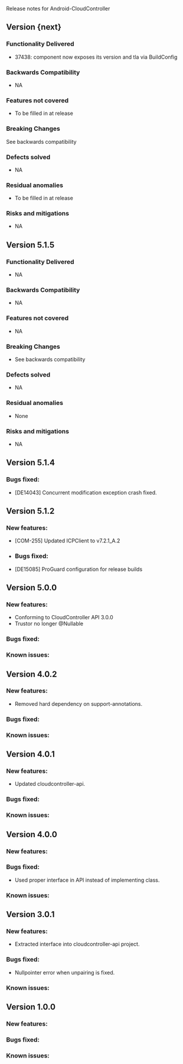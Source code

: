 Release notes for Android-CloudController

Version {next}
-------------

### Functionality Delivered
* 37438: component now exposes its version and tla via BuildConfig

### Backwards Compatibility
* NA

### Features not covered
* To be filled in at release

### Breaking Changes
See backwards compatibility

### Defects solved
* NA

### Residual anomalies
* To be filled in at release

### Risks and mitigations
* NA


Version 5.1.5
-------------
### Functionality Delivered
* NA

### Backwards Compatibility
* NA

### Features not covered
* NA

### Breaking Changes
* See backwards compatibility

### Defects solved
* NA

### Residual anomalies
* None

### Risks and mitigations
* NA


Version 5.1.4
-------------
### Bugs fixed:
* [DE14043] Concurrent modification exception crash fixed.


Version 5.1.2
-------------
### New features:
* [COM-255] Updated ICPClient to v7.2.1_A.2

* ### Bugs fixed:
* [DE15085] ProGuard configuration for release builds

Version 5.0.0
-------------
### New features:
* Conforming to CloudController API 3.0.0
* Trustor no longer @Nullable

### Bugs fixed:

### Known issues:

Version 4.0.2
-------------
### New features:
* Removed hard dependency on support-annotations.

### Bugs fixed:

### Known issues:

Version 4.0.1
-------------

### New features:
* Updated cloudcontroller-api.

### Bugs fixed:

### Known issues:

Version 4.0.0
-------------

### New features:

### Bugs fixed:
* Used proper interface in API instead of implementing class.

### Known issues:

Version 3.0.1
-------------

### New features:
* Extracted interface into cloudcontroller-api project.

### Bugs fixed:
* Nullpointer error when unpairing is fixed.

### Known issues:

Version 1.0.0
-------------

### New features:

### Bugs fixed:

### Known issues:
